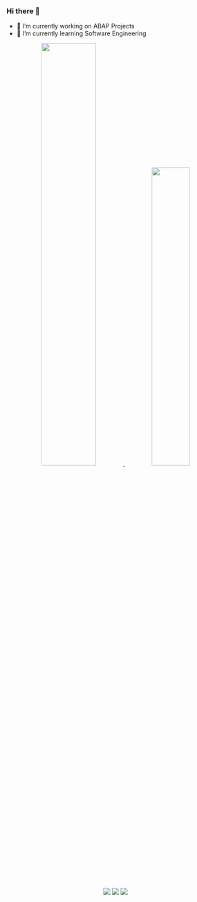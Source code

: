 ### Hi there 👋

- 🔭 I’m currently working on ABAP Projects
- 🌱 I’m currently learning Software Engineering

<div align="center">
  <a href="https://github.com/gabriel-tabatinga">
  <img width="50%" src="https://github-readme-stats.vercel.app/api?username=gabriel-tabatinga&show_icons=true&theme=dracula&include_all_commits=true&count_private=true"/>
  <img width="42%" src="https://github-readme-stats.vercel.app/api/top-langs/?username=gabriel-tabatinga&layout=compact&langs_count=7&theme=dracula"/>
</div>
  
<div align="center"> 
  <a href="https://instagram.com/gabrieltabatinga" target="_blank"><img src="https://img.shields.io/badge/-Instagram-%23E4405F?style=for-the-badge&logo=instagram&logoColor=white" target="_blank"></a>
  <a href = "mailto:gpimenteltabatinga@gmail,com@gmail.com"><img src="https://img.shields.io/badge/-Gmail-%23333?style=for-the-badge&logo=gmail&logoColor=white" target="_blank"></a>
  <a href="https://www.linkedin.com/in/gabrieltabatinga" target="_blank"><img src="https://img.shields.io/badge/-LinkedIn-%230077B5?style=for-the-badge&logo=linkedin&logoColor=white" target="_blank"></a> 
</div>
